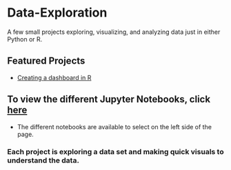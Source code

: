 # Data-Exploration
A few small projects exploring, visualizing, and analyzing data just in either Python or R.

## Featured Projects

- [Creating a dashboard in R](https://github.com/V-Holguin/Data-Exploration/tree/main/AmazonBooks)

## To view the different Jupyter Notebooks, click [here](https://mybinder.org/v2/gh/V-Holguin/Data-Exploration/HEAD)

- The different notebooks are available to select on the left side of the page.

### Each project is exploring a data set and making quick visuals to understand the data.
